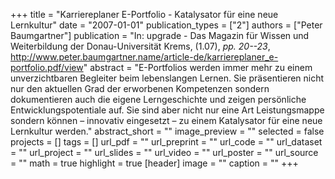 +++
title = "Karriereplaner E-Portfolio - Katalysator für eine neue Lernkultur"
date = "2007-01-01"
publication_types = ["2"]
authors = ["Peter Baumgartner"]
publication = "In: upgrade - Das Magazin für Wissen und Weiterbildung der Donau-Universität Krems, (1.07), _pp. 20--23_, http://www.peter.baumgartner.name/article-de/karriereplaner_e-portfolio.pdf/view"
abstract = "E-Portfolios werden immer mehr zu einem unverzichtbaren Begleiter beim lebenslangen Lernen. Sie präsentieren nicht nur den aktuellen Grad der erworbenen Kompetenzen sondern dokumentieren auch die eigene Lerngeschichte und zeigen persönliche Entwicklungspotentiale auf. Sie sind aber nicht nur eine Art Leistungsmappe sondern können – innovativ eingesetzt – zu einem Katalysator für eine neue Lernkultur werden."
abstract_short = ""
image_preview = ""
selected = false
projects = []
tags = []
url_pdf = ""
url_preprint = ""
url_code = ""
url_dataset = ""
url_project = ""
url_slides = ""
url_video = ""
url_poster = ""
url_source = ""
math = true
highlight = true
[header]
image = ""
caption = ""
+++
